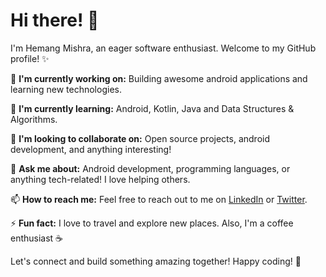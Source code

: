 # Hi there! 👋

I'm Hemang Mishra, an eager software enthusiast. Welcome to my GitHub profile! ✨

🔭 **I'm currently working on:** Building awesome android applications and learning new technologies.

🌱 **I'm currently learning:** Android, Kotlin, Java and Data Structures & Algorithms.

👯 **I'm looking to collaborate on:** Open source projects, android development, and anything interesting!

💬 **Ask me about:** Android development, programming languages, or anything tech-related! I love helping others.

📫 **How to reach me:** Feel free to reach out to me on [LinkedIn](https://www.linkedin.com/in/hemang-mishra-136949235/) or [Twitter](https://twitter.com/HemangMishra10).

⚡ **Fun fact:** I love to travel and explore new places. Also, I'm a coffee enthusiast ☕️

Let's connect and build something amazing together! Happy coding! 🚀
